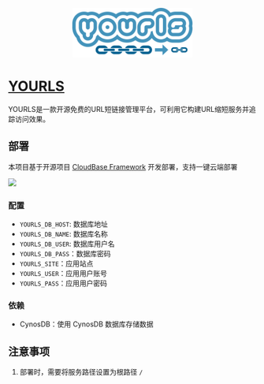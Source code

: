 <p align="center">
  <img height="100px" src="./logo.svg" />
</p>

# [YOURLS](https://github.com/YOURLS/YOURLS)

YOURLS是一款开源免费的URL短链接管理平台，可利用它构建URL缩短服务并追踪访问效果。

## 部署

本项目基于开源项目 [CloudBase Framework](https://github.com/Tencent/cloudbase-framework) 开发部署，支持一键云端部署

[![](https://main.qcloudimg.com/raw/67f5a389f1ac6f3b4d04c7256438e44f.svg)](https://console.cloud.tencent.com/tcb/env/index?action=CreateAndDeployCloudBaseProject&appUrl=https%3A%2F%2Fgithub.com%2FTencent-Cloud-Plugins%2FTencentCloudBase-Flarum&workDir=vue&branch=master)

### 配置
- `YOURLS_DB_HOST`: 数据库地址
- `YOURLS_DB_NAME`: 数据库名称
- `YOURLS_DB_USER`: 数据库用户名
- `YOURLS_DB_PASS`：数据库密码
- `YOURLS_SITE`：应用站点
- `YOURLS_USER`：应用用户账号
- `YOURLS_PASS`：应用用户密码

### 依赖

- CynosDB：使用 CynosDB 数据库存储数据

## 注意事项

1. 部署时，需要将服务路径设置为根路径 `/`
